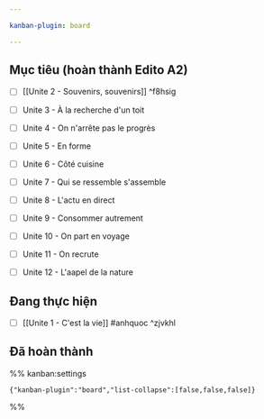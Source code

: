 ```yaml
---

kanban-plugin: board

---
```


## Mục tiêu (hoàn thành Edito A2)

- [ ] [[Unite 2 -  Souvenirs, souvenirs]] ^f8hsig
- [ ] Unite 3 - À la recherche d'un toit
- [ ] Unite 4 - On n'arrête pas le progrès
- [ ] Unite 5 - En forme
- [ ] Unite 6 - Côté cuisine
- [ ] Unite 7 - Qui se ressemble s'assemble
- [ ] Unite 8 - L'actu en direct
- [ ] Unite 9 - Consommer autrement
- [ ] Unite 10 - On part en voyage
- [ ] Unite 11 - On recrute
- [ ] Unite 12 - L'aapel de la nature


## Đang thực hiện

- [ ] [[Unite 1 - C'est la vie]] #anhquoc ^zjvkhl


## Đã hoàn thành





%% kanban:settings
```
{"kanban-plugin":"board","list-collapse":[false,false,false]}
```
%%